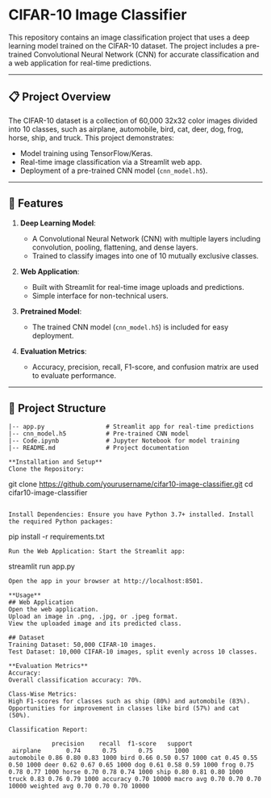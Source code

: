# CIFAR-10 Image Classifier

This repository contains an image classification project that uses a deep learning model trained on the CIFAR-10 dataset. The project includes a pre-trained Convolutional Neural Network (CNN) for accurate classification and a web application for real-time predictions.

---

## 📋 Project Overview

The CIFAR-10 dataset is a collection of 60,000 32x32 color images divided into 10 classes, such as airplane, automobile, bird, cat, deer, dog, frog, horse, ship, and truck. This project demonstrates:
- Model training using TensorFlow/Keras.
- Real-time image classification via a Streamlit web app.
- Deployment of a pre-trained CNN model (`cnn_model.h5`).

---

## 🚀 Features

1. **Deep Learning Model**:
   - A Convolutional Neural Network (CNN) with multiple layers including convolution, pooling, flattening, and dense layers.
   - Trained to classify images into one of 10 mutually exclusive classes.

2. **Web Application**:
   - Built with Streamlit for real-time image uploads and predictions.
   - Simple interface for non-technical users.

3. **Pretrained Model**:
   - The trained CNN model (`cnn_model.h5`) is included for easy deployment.

4. **Evaluation Metrics**:
   - Accuracy, precision, recall, F1-score, and confusion matrix are used to evaluate performance.

---

## 📁 Project Structure

```plaintext
|-- app.py                 # Streamlit app for real-time predictions
|-- cnn_model.h5           # Pre-trained CNN model
|-- Code.ipynb             # Jupyter Notebook for model training
|-- README.md              # Project documentation

**Installation and Setup**
Clone the Repository:

```
git clone https://github.com/yourusername/cifar10-image-classifier.git
cd cifar10-image-classifier
```

Install Dependencies: Ensure you have Python 3.7+ installed. Install the required Python packages:

```
pip install -r requirements.txt

```
Run the Web Application: Start the Streamlit app:
```
streamlit run app.py

```
Open the app in your browser at http://localhost:8501.

**Usage**
## Web Application
Open the web application.
Upload an image in .png, .jpg, or .jpeg format.
View the uploaded image and its predicted class.

## Dataset
Training Dataset: 50,000 CIFAR-10 images.
Test Dataset: 10,000 CIFAR-10 images, split evenly across 10 classes.

**Evaluation Metrics**
Accuracy:
Overall classification accuracy: 70%.

Class-Wise Metrics:
High F1-scores for classes such as ship (80%) and automobile (83%).
Opportunities for improvement in classes like bird (57%) and cat (50%).

Classification Report:

            precision    recall  f1-score   support
 airplane       0.74      0.75      0.75      1000
automobile 0.86 0.80 0.83 1000 bird 0.66 0.50 0.57 1000 cat 0.45 0.55 0.50 1000 deer 0.62 0.67 0.65 1000 dog 0.61 0.58 0.59 1000 frog 0.75 0.78 0.77 1000 horse 0.70 0.78 0.74 1000 ship 0.80 0.81 0.80 1000 truck 0.83 0.76 0.79 1000 accuracy 0.70 10000 macro avg 0.70 0.70 0.70 10000 weighted avg 0.70 0.70 0.70 10000
